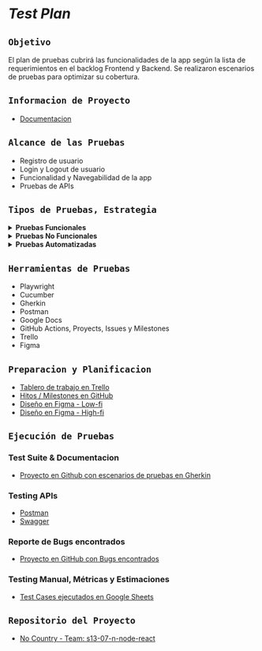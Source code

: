 # ___Test Plan___

## `Objetivo`

El plan de pruebas cubrirá las funcionalidades de la app según la lista de requerimientos en el backlog Frontend y Backend. Se realizaron escenarios de pruebas para optimizar su cobertura.

## `Informacion de Proyecto`

- [Documentacion](./docs/infoProyecto.md)

## `Alcance de las Pruebas`

- Registro de usuario
- Login y Logout de usuario
- Funcionalidad y Navegabilidad de la app
- Pruebas de APIs

## `Tipos de Pruebas, Estrategia`

<details>

  <summary><b>Pruebas Funcionales</b></summary>

- **Smoke Test:**
   Pruebas iniciales para asegurar que las funciones principales del software estén operativas.
- **Pruebas Exploratorias:**
   Evaluación adicional basada en los requerimientos para descubrir posibles problemas y áreas de mejora.

</details>

<details>

  <summary><b>Pruebas No Funcionales</b></summary>

- **Pruebas de Usabilidad:**
   Evaluación de la facilidad de uso y la experiencia del usuario.
- **Pruebas de Seguridad:**
   Enfoque en la autenticación y autorización para garantizar la protección de datos y la integridad del sistema.

</details>

<details>

  <summary><b>Pruebas Automatizadas</b></summary>

- **Escenarios de pruebas ejecutados en lenguje Gherkin**
   Se crean escenarios basados en las historias de usuarios y/o criterios de aceptacion en archivos feature que luego son ejecutados con cucumber

</details>

## `Herramientas de Pruebas`

- Playwright
- Cucumber
- Gherkin
- Postman
- Google Docs
- GitHub Actions, Proyects, Issues y Milestones
- Trello
- Figma

## `Preparacion y Planificacion`

- [Tablero de trabajo en Trello](https://trello.com/b/gyxztPmh/spotter)
- [Hitos / Milestones en GitHub](https://github.com/No-Country/s13-07-n-node-react/milestones)
- [Diseño en Figma - Low-fi](https://www.figma.com/file/ZnUGAn04hZRJNplwjh5BoU/Spotter---Gym-App---No-Country?type=design&node-id=0-1&mode=design)
- [Diseño en Figma - High-fi](https://www.figma.com/file/ZnUGAn04hZRJNplwjh5BoU/Spotter---Gym-App---No-Country?type=design&node-id=5-4&mode=design)

## `Ejecución de Pruebas`

### Test Suite & Documentacion

- [Proyecto en Github con escenarios de pruebas en Gherkin](https://github.com/orgs/No-Country/projects/79)

### Testing APIs

- [Postman]()
- [Swagger](https://spotter-gym.onrender.com/docs/#/)

### Reporte de Bugs encontrados

- [Proyecto en GitHub con Bugs encontrados](https://github.com/orgs/No-Country/projects/78)

### Testing Manual, Métricas y Estimaciones

* [Test Cases ejecutados en Google Sheets](https://docs.google.com/spreadsheets/d/1r32jKngM6Jw_gcJPxGlLL5ZANTZZQ5qWdl6VkUtg6ek/edit?usp=sharing)

## `Repositorio del Proyecto`

* [No Country - Team: s13-07-n-node-react](https://github.com/No-Country/s13-07-n-node-react.git)
